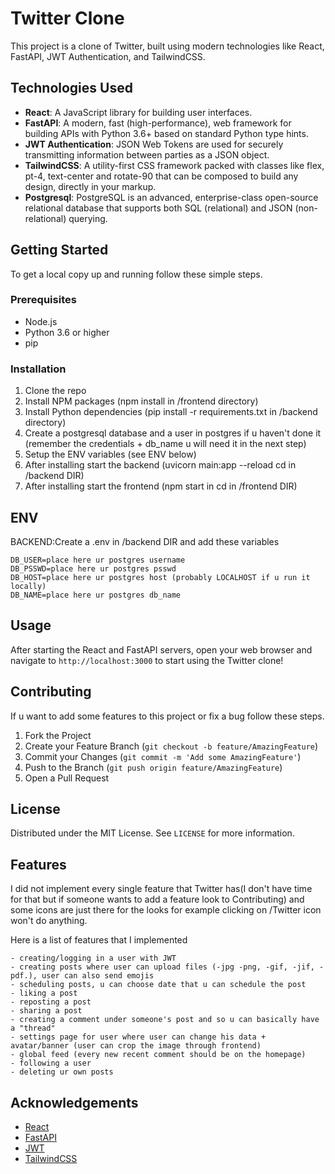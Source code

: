 # Twitter Clone

This project is a clone of Twitter, built using modern technologies like React, FastAPI, JWT Authentication, and TailwindCSS.

## Technologies Used

- **React**: A JavaScript library for building user interfaces.
- **FastAPI**: A modern, fast (high-performance), web framework for building APIs with Python 3.6+ based on standard Python type hints.
- **JWT Authentication**: JSON Web Tokens are used for securely transmitting information between parties as a JSON object.
- **TailwindCSS**: A utility-first CSS framework packed with classes like flex, pt-4, text-center and rotate-90 that can be composed to build any design, directly in your markup.
- **Postgresql**: PostgreSQL is an advanced, enterprise-class open-source relational database that supports both SQL (relational) and JSON (non-relational) querying.

## Getting Started

To get a local copy up and running follow these simple steps.

### Prerequisites

- Node.js
- Python 3.6 or higher
- pip

### Installation

1. Clone the repo
2. Install NPM packages (npm install in /frontend directory)
3. Install Python dependencies (pip install -r requirements.txt in /backend directory)
4. Create a postgresql database and a user in postgres if u haven't done it (remember the credentials + db_name u will need it in the next step)
5. Setup the ENV variables (see ENV below)
6. After installing start the backend (uvicorn main:app --reload cd in /backend DIR)
7. After installing start the frontend (npm start in cd in /frontend DIR)

## ENV

BACKEND:Create a .env in /backend DIR and add these variables

```
DB_USER=place here ur postgres username
DB_PSSWD=place here ur postgres psswd
DB_HOST=place here ur postgres host (probably LOCALHOST if u run it locally)
DB_NAME=place here ur postgres db_name
```

## Usage

After starting the React and FastAPI servers, open your web browser and navigate to `http://localhost:3000` to start using the Twitter clone!

## Contributing

If u want to add some features to this project or fix a bug follow these steps.

1. Fork the Project
2. Create your Feature Branch (`git checkout -b feature/AmazingFeature`)
3. Commit your Changes (`git commit -m 'Add some AmazingFeature'`)
4. Push to the Branch (`git push origin feature/AmazingFeature`)
5. Open a Pull Request

## License

Distributed under the MIT License. See `LICENSE` for more information.

## Features

I did not implement every single feature that Twitter has(I don't have time for that but if someone wants to add a feature look to Contributing) and some icons are just there for the looks for example clicking on /Twitter icon won't do anything.

Here is a list of features that I implemented

```
- creating/logging in a user with JWT
- creating posts where user can upload files (-jpg -png, -gif, -jif, -pdf.), user can also send emojis
- scheduling posts, u can choose date that u can schedule the post
- liking a post
- reposting a post
- sharing a post
- creating a comment under someone's post and so u can basically have a "thread"
- settings page for user where user can change his data + avatar/banner (user can crop the image through frontend)
- global feed (every new recent comment should be on the homepage)
- following a user
- deleting ur own posts
```

## Acknowledgements

- [React](https://reactjs.org/)
- [FastAPI](https://fastapi.tiangolo.com/)
- [JWT](https://jwt.io/)
- [TailwindCSS](https://tailwindcss.com/)

